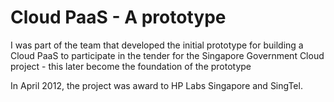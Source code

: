 # Cloud PaaS - A prototype
I was part of the team that developed the initial prototype
for building a Cloud PaaS to participate in the tender for the
Singapore Government Cloud project - this later become the foundation
of the prototype

In April 2012, the project was award to HP Labs Singapore and SingTel.
